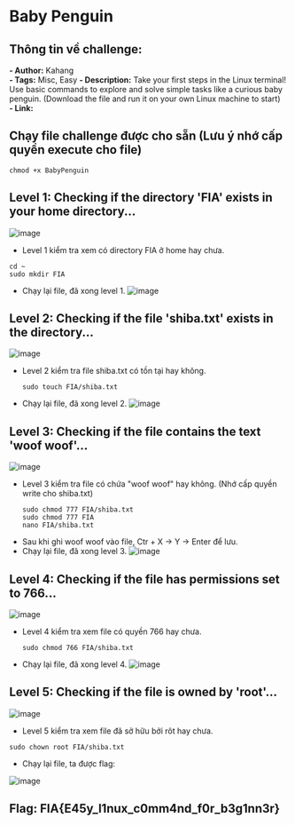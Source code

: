 # Baby Penguin   

## Thông tin về challenge:  

**- Author:** Kahang   
**- Tags:**  Misc, Easy
**- Description:** Take your first steps in the Linux terminal! Use basic commands to explore and solve simple tasks like a curious baby penguin. (Download the file and run it on your own Linux machine to start)  
**- Link:**  

## Chạy file challenge được cho sẵn (Lưu ý nhớ cấp quyền execute cho file)
```
chmod +x BabyPenguin 
```
## Level 1: Checking if the directory 'FIA' exists in your home directory...
![image](https://github.com/user-attachments/assets/b316c235-a6e9-4d2f-9c60-30fc21bbbb73)  

- Level 1 kiểm tra xem có directory FIA ở home hay chưa.
```
cd ~
sudo mkdir FIA
```
- Chạy lại file, đã xong level 1.
  ![image](https://github.com/user-attachments/assets/527a60df-57f5-45ad-b1d3-2c8c44047ec2)

## Level 2: Checking if the file 'shiba.txt' exists in the directory...
![image](https://github.com/user-attachments/assets/2a92035a-9b56-43e1-8081-0d1257348aa2)  

- Level 2 kiểm tra file shiba.txt có tồn tại hay không.
  ```
  sudo touch FIA/shiba.txt
  ```
- Chạy lại file, đã xong level 2.
  ![image](https://github.com/user-attachments/assets/223b7225-e32c-4e1d-923f-cc12f818d778)

## Level 3: Checking if the file contains the text 'woof woof'...
![image](https://github.com/user-attachments/assets/ff0c48bb-38cb-4cba-b4be-4747dd0a7900)

- Level 3 kiểm tra file có chứa "woof woof" hay không. (Nhớ cấp quyền write cho shiba.txt)
  ```
  sudo chmod 777 FIA/shiba.txt
  sudo chmod 777 FIA
  nano FIA/shiba.txt
  ```
- Sau khi ghi woof woof vào file, Ctr + X -> Y -> Enter để lưu.
- Chạy lại file, đã xong level 3.
  ![image](https://github.com/user-attachments/assets/5eb16ca5-8c62-4294-aa9a-4cf01bc1c387)

## Level 4: Checking if the file has permissions set to 766...
![image](https://github.com/user-attachments/assets/8d5e71d0-6a66-47d8-9645-13b88ca78b3d)  

- Level 4 kiểm tra xem file có quyền 766 hay chưa.
  ```
  sudo chmod 766 FIA/shiba.txt
  ```
- Chạy lại file, đã xong level 4.
  ![image](https://github.com/user-attachments/assets/03c57b29-9d61-49e9-a389-8a7a2dc7e524)  
  
## Level 5: Checking if the file is owned by 'root'...
![image](https://github.com/user-attachments/assets/18ad0f09-7637-4b67-8e2e-c4722756cec9)  

- Level 5 kiểm tra xem file đã sở hữu bởi rôt hay chưa.
```
sudo chown root FIA/shiba.txt
```
- Chạy lại file, ta được flag:

![image](https://github.com/user-attachments/assets/24476a5d-f796-472a-afe5-939a8ef1ae17)  

## Flag: FIA{E45y_l1nux_c0mm4nd_f0r_b3g1nn3r} 

